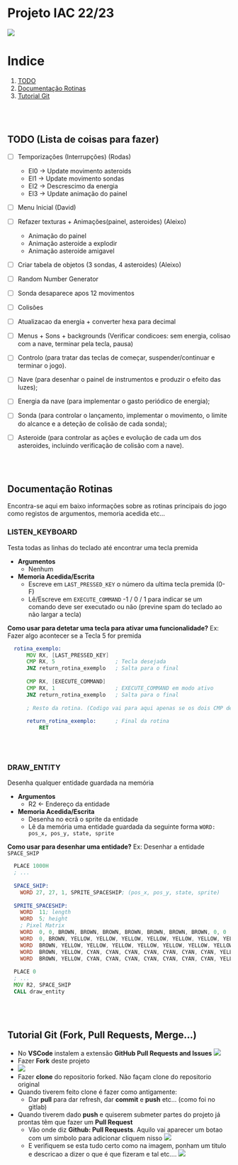 # Projeto IAC 22/23
![](banner.png)


# Indice
1. [TODO](#TODO)
2. [Documentação Rotinas](#Documentação-Rotinas) 
3. [Tutorial Git](#Tutorial-Git)

<br/><br/>

## TODO (Lista de coisas para fazer)
- [ ] Temporizações (Interrupções)    (Rodas)
  - EI0 -> Update movimento asteroids
  - EI1 -> Update movimento sondas
  - EI2 -> Descrescimo da energia
  - EI3 -> Update animação do painel

- [ ] Menu Inicial  (David)
- [ ] Refazer texturas + Animações(painel, asteroides)  (Aleixo)
  - Animação do painel
  - Animação asteroide a explodir
  - Animação asteroide amigavel
- [ ] Criar tabela de objetos (3 sondas, 4 asteroides)  (Aleixo)
- [ ] Random Number Generator
- [ ] Sonda desaparece apos 12 movimentos
- [ ] Colisões
- [ ] Atualizacao da energia + converter hexa para decimal
- [ ] Menus + Sons + backgrounds (Verificar condicoes: sem energia, colisao com a nave, terminar pela tecla, pausa)
  
- [ ] Controlo (para tratar das teclas de começar, suspender/continuar e terminar o jogo).
- [ ] Nave (para desenhar o painel de instrumentos e produzir o efeito das luzes);
- [ ] Energia da nave (para implementar o gasto periódico de energia);
- [ ] Sonda (para controlar o lançamento, implementar o movimento, o limite do alcance e a deteção 
 de colisão de cada sonda);
- [ ] Asteroide (para controlar as ações e evolução de cada um dos asteroides, incluindo verificação 
de colisão com a nave).


<br/><br/>

## Documentação Rotinas
Encontra-se aqui em baixo informações sobre as rotinas principais do jogo como registos de argumentos, memoria acedida etc...

### **LISTEN_KEYBOARD**
Testa todas as linhas do teclado até encontrar uma tecla premida
- **Argumentos**
  - Nenhum
- **Memoria Acedida/Escrita**
  - Escreve em ```LAST_PRESSED_KEY``` o número da ultima tecla premida (0-F)
  - Lê/Escreve em ```EXECUTE_COMMAND``` -1 / 0 / 1 para indicar se um comando deve ser executado ou não (previne spam do teclado ao não largar a tecla)

**Como usar para detetar uma tecla para ativar uma funcionalidade?**
Ex: Fazer algo acontecer se a Tecla 5 for premida
```asm
  rotina_exemplo:
      MOV RX, [LAST_PRESSED_KEY]
      CMP RX, 5                   ; Tecla desejada
      JNZ return_rotina_exemplo   ; Salta para o final
      
      CMP RX, [EXECUTE_COMMAND]
      CMP RX, 1                   ; EXECUTE_COMMAND em modo ativo
      JNZ return_rotina_exemplo   ; Salta para o final
      
      ; Resto da rotina. (Codigo vai para aqui apenas se os dois CMP de cima derem certo)
      
      return_rotina_exemplo:      ; Final da rotina 
          RET
 ```

<br/><br/>

### **DRAW_ENTITY**
Desenha qualquer entidade guardada na memória
- **Argumentos**
  - R2 <- Endereço da entidade
- **Memoria Acedida/Escrita**
  - Desenha no ecrã o sprite da entidade
  - Lê da memória uma entidade guardada da seguinte forma ```WORD: pos_x, pos_y, state, sprite```

**Como usar para desenhar uma entidade?**
Ex: Desenhar a entidade ```SPACE_SHIP```
```asm
  PLACE 1000H
  ; ...
  
  SPACE_SHIP:
    WORD 27, 27, 1, SPRITE_SPACESHIP; (pos_x, pos_y, state, sprite)
    
  SPRITE_SPACESHIP:
    WORD  11; length
    WORD  5; height
    ; Pixel Matrix
    WORD  0, 0, BROWN, BROWN, BROWN, BROWN, BROWN, BROWN, BROWN, 0, 0
    WORD  0, BROWN, YELLOW, YELLOW, YELLOW, YELLOW, YELLOW, YELLOW, YELLOW, BROWN, 0
    WORD  BROWN, YELLOW, YELLOW, YELLOW, YELLOW, YELLOW, YELLOW, YELLOW, YELLOW, YELLOW, BROWN 
    WORD  BROWN, YELLOW, CYAN, CYAN, CYAN, CYAN, CYAN, CYAN, CYAN, YELLOW, BROWN 
    WORD  BROWN, YELLOW, CYAN, CYAN, CYAN, CYAN, CYAN, CYAN, CYAN, YELLOW, BROWN
    
  PLACE 0
  ; ...
  MOV R2, SPACE_SHIP
  CALL draw_entity
 ```

<br/><br/>

## Tutorial Git (Fork, Pull Requests, Merge...)
- No **VSCode** instalem a extensão **GitHub Pull Requests and Issues** ![ ](git-tutorial/pullreq_ext.PNG) 
- Fazer **Fork** deste projeto 
- ![ ](git-tutorial/Fork.PNG)
- Fazer **clone** do repositorio forked. Não façam clone do repositorio original
- Quando tiverem feito clone é fazer como antigamente:
  - Dar **pull** para dar refresh, dar **commit** e **push** etc... (como foi no gitlab)
- Quando tiverem dado **push** e quiserem submeter partes do projeto já prontas têm que fazer um **Pull Request**
  - Vão onde diz **Github: Pull Requests**. Aquilo vai aparecer um botao com um simbolo para adicionar cliquem nisso ![ ](git-tutorial/pullreq1.PNG)
  - E verifiquem se esta tudo certo como na imagem, ponham um titulo e descricao a dizer o que é que fizeram e tal etc.... ![ ](git-tutorial/pullreq2.PNG)
